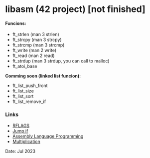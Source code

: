 # libasm (42 project) [not finished]
#### Funcions:
- ft_strlen (man 3 strlen)
- ft_strcpy (man 3 strcpy)
- ft_strcmp (man 3 strcmp)
- ft_write (man 2 write)
- ft_read (man 2 read)
- ft_strdup (man 3 strdup, you can call to malloc)
- ft_atoi_base

**Comming soon (linked list funcion):**
- ft_list_push_front
- ft_list_size
- ft_list_sort
- ft_list_remove_if

### Links
* [RFLAGS](https://fr.wikipedia.org/wiki/RFLAGS)
* [Jump if](https://www.gladir.com/LEXIQUE/ASM/jumpif.htm)
* [Assembly Language Programming](https://docs.freebsd.org/en/books/developers-handbook/x86/)
* [Multiplication](https://stackoverflow.com/questions/40893026/mul-function-in-assembly)

Date: Jul 2023

